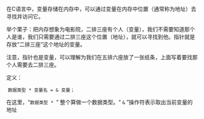 在C语言中，变量存储在内存中，可以通过变量在内存中位置（通常称为地址）去寻找并访问它。

​	举个栗子：把内存想象为电影院，二排三座有个人（变量），我们不需要知道那个人是谁，我们只需要通过二排三座这个位置（地址），就可以寻找到他。指针就是存放“二排三座”这个地址的变量。

​	注意，指针也是变量，可以理解为我们在五排六座放了一张纸条，上面写着要找那个人需要去二排三座。



定义：

​	`数据类型 * 变量名 = & 变量；`

在这里，“`数据类型 * `” 整个算做一个数据类型。“ `&` ”操作符表示取出当前变量的地址

